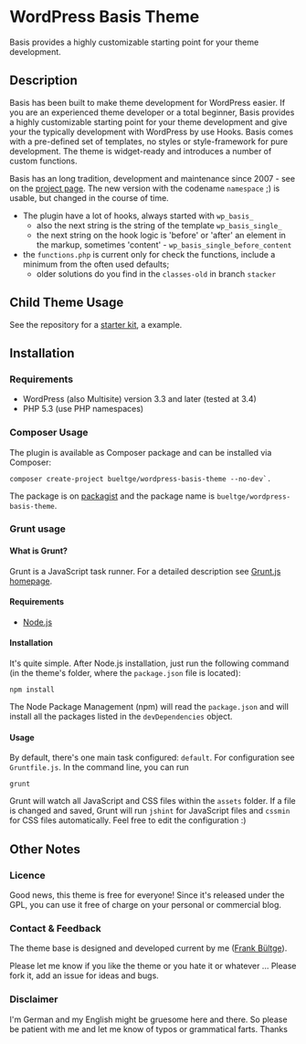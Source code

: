 # WordPress Basis Theme
Basis provides a highly customizable starting point for your theme development.

## Description
Basis has been built to make theme development for WordPress easier. If you are an experienced theme developer or a total beginner, Basis provides a highly customizable starting point for your theme development and give your the typically development with WordPress by use Hooks. Basis comes with a pre-defined set of templates, no styles or style-framework for pure development. The theme is widget-ready and introduces a number of custom functions.

Basis has an long tradition, development and maintenance since 2007 - see on the [project page](http://wpbasis.de).
The new version with the codename `namespace` ;) is usable, but changed in the course of time.

* The plugin have a lot of hooks, always started with `wp_basis_`
  * also the next string is the string of the template `wp_basis_single_`
  * the next string on the hook logic is 'before' or 'after' an element in the markup, sometimes 'content' - `wp_basis_single_before_content`
* the `functions.php` is current only for check the functions, include a minimum from the often used defaults;
  * older solutions do you find in the `classes-old` in branch `stacker`

## Child Theme Usage
See the repository for a [starter kit](https://github.com/bueltge/wordpress-basis-theme-Child-Starter), a example.

## Installation
### Requirements
* WordPress (also Multisite) version 3.3 and later (tested at 3.4)
* PHP 5.3 (use PHP namespaces)

### Composer Usage
The plugin is available as Composer package and can be installed via Composer:
```shell
composer create-project bueltge/wordpress-basis-theme --no-dev`.
```

The package is on [packagist](https://packagist.org/packages/bueltge/wordpress-basis-theme) and the package name is `bueltge/wordpress-basis-theme`.

### Grunt usage
#### What is Grunt?
Grunt is a JavaScript task runner. For a detailed description see [Grunt.js homepage](http://gruntjs.com/).

#### Requirements
* [Node.js](http://nodejs.org/)

#### Installation
It's quite simple. After Node.js installation, just run the following command (in the theme's folder, where the `package.json` file is located):
```shell
npm install
```
The Node Package Management (npm) will read the `package.json` and will install all the packages listed in the `devDependencies` object.

#### Usage
By default, there's one main task configured: `default`. For configuration see `Gruntfile.js`. In the command line, you can run
```shell
grunt
```
Grunt will watch all JavaScript and CSS files within the `assets` folder. If a file is changed and saved, Grunt will run `jshint` for JavaScript files and `cssmin` for CSS files automatically. Feel free to edit the configuration :)

## Other Notes
### Licence
Good news, this theme is free for everyone! Since it's released under the GPL, you can use it free of charge on your personal or commercial blog.

### Contact & Feedback
The theme base is designed and developed current by me ([Frank Bültge](http://bueltge.de)).

Please let me know if you like the theme or you hate it or whatever ... Please fork it, add an issue for ideas and bugs.

### Disclaimer
I'm German and my English might be gruesome here and there. So please be patient with me and let me know of typos or grammatical farts. Thanks
